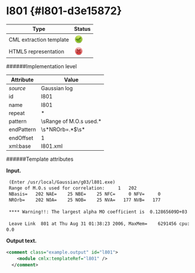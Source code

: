 # l801 {#l801-d3e15872}


| Type                                                                                                                                                                                                  | Status                                                                                                                                                                                                |
|----|----|
| CML extraction template                                                                                                                                                                               | ![](/imgs/Total.png)                                                                                                                                                                                  |
| HTML5 representation                                                                                                                                                                                  | ![](/imgs/None.png)                                                                                                                                                                                   |

######Implementation level

| Attribute                                                                                                                                                                                             | Value                                                                                                                                                                                                 |
|----|----|
| *source*                                                                                                                                                                                              | Gaussian log                                                                                                                                                                                          |
| id                                                                                                                                                                                                    | l801                                                                                                                                                                                                  |
| name                                                                                                                                                                                                  | l801                                                                                                                                                                                                  |
| repeat                                                                                                                                                                                                | \*                                                                                                                                                                                                    |
| pattern                                                                                                                                                                                               | \\sRange of M.O.s used.\*                                                                                                                                                                             |
| endPattern                                                                                                                                                                                            | \\s\*NROrb=.\*\$\\s\*                                                                                                                                                                                 |
| endOffset                                                                                                                                                                                             | 1                                                                                                                                                                                                     |
| xml:base                                                                                                                                                                                              | l801.xml                                                                                                                                                                                              |

######Template attributes

**Input.**

     (Enter /usr/local/Gaussian/g03/l801.exe)
     Range of M.O.s used for correlation:     1   202
     NBasis=   202 NAE=    25 NBE=    25 NFC=     0 NFV=     0
     NROrb=    202 NOA=    25 NOB=    25 NVA=   177 NVB=   177

     **** Warning!!: The largest alpha MO coefficient is  0.12865609D+03

     Leave Link  801 at Thu Aug 31 01:38:23 2006, MaxMem=    6291456 cpu:       0.0
      

**Output text.**

```xml
<comment class="example.output" id="l801">
    <module cmlx:templateRef="l801" />
  </comment>
```
